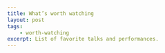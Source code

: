 ```yaml
---
title: What’s worth watching
layout: post
tags:
    - worth-watching
excerpt: List of favorite talks and performances.
---
```


<!--
- [Zach Holman](https://twitter.com/holman) (GitHub) on “[Move fast and break nothing](http://www.bbc.co.uk/academy/technology/article/art20150206154333467)”: how to ship software changes fast and not to break things.
{:.post__content__list}
-->
